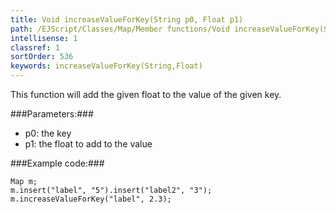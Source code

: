 ```yaml
---
title: Void increaseValueForKey(String p0, Float p1)
path: /EJScript/Classes/Map/Member functions/Void increaseValueForKey(String p_0, Float p_1)
intellisense: 1
classref: 1
sortOrder: 536
keywords: increaseValueForKey(String,Float)
---
```



This function will add the given float to the value of the given key.




###Parameters:###


 - p0: the key
 - p1: the float to add to the value




###Example code:###


    Map m;
    m.insert("label", "5").insert("label2", "3");
    m.increaseValueForKey("label", 2.3);


